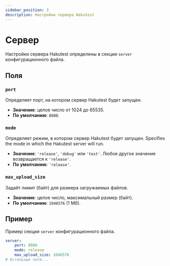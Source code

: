 ```yaml
---
sidebar_position: 3
description: Настройки сервера Hakutest
---
```


# Сервер

Настройки сервера Hakutest определены в секции `server` конфигурационного файла.

## Поля

### `port`

Определяет порт, на котором сервер Hakutest будет запущен.

-   **Значение**: целое число от 1024 до 65535.
-   **По умолчанию**: `8080`.

### `mode`

Определяет режим, в котором сервер Hakutest будет запущен.
Specifies the mode in which the Hakutest server will run.

-   **Значение**: `'release'`, `'debug'` или `'test'`. Любое другое значение возвращается к `'release'`.
-   **По умолчанию**: `'release'`.

### `max_upload_size`

Задаёт лимит (байт) для размера загружаемых файлов.

-   **Значение**: целое число, максимальный размер (байт).
-   **По умолчанию**: `1048576` (1 Мб).

## Пример

Пример секции `server` конфигурационного файла.

```yaml title='config.yaml'
server:
    port: 8080
    mode: release
    max_upload_size: 1048576
# Остальные поля...
```

